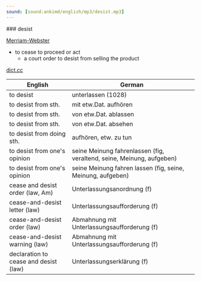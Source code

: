 ```yaml
---
sound: [sound:ankimd/english/mp3/desist.mp3]
---
```


\### desist

[Merriam-Webster](https://www.merriam-webster.com/dictionary/desist)

- to cease to proceed or act
    - a court order to desist from selling the product

[dict.cc](https://www.dict.cc/desist)

| English        | German       |
| -------------- | ------------ |
| to desist | unterlassen (1028) |
| to desist from sth. | mit etw.Dat. aufhören |
| to desist from sth. | von etw.Dat. ablassen |
| to desist from sth. | von etw.Dat. absehen |
| to desist from doing sth. | aufhören, etw. zu tun |
| to desist from one's opinion | seine Meinung fahrenlassen (fig, veraltend, seine, Meinung, aufgeben) |
| to desist from one's opinion | seine Meinung fahren lassen (fig, seine, Meinung, aufgeben) |
| cease and desist order (law, Am) | Unterlassungsanordnung (f) |
| cease-and-desist letter (law) | Unterlassungsaufforderung (f) |
| cease-and-desist order (law) | Abmahnung mit Unterlassungsaufforderung (f) |
| cease-and-desist warning (law) | Abmahnung mit Unterlassungsaufforderung (f) |
| declaration to cease and desist (law) | Unterlassungserklärung (f) |
